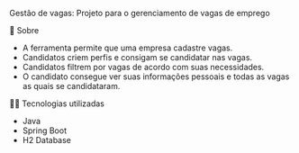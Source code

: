 Gestão de vagas:
Projeto para o gerenciamento de vagas de emprego

📗 Sobre
- A ferramenta permite que uma empresa cadastre vagas.
- Candidatos criem perfis e consigam se candidatar nas vagas.
- Candidatos filtrem por vagas de acordo com suas necessidades.
- O candidato consegue ver suas informações pessoais e todas as vagas as quais se candidataram.

🧑‍💻 Tecnologias utilizadas
- Java
- Spring Boot
- H2 Database
